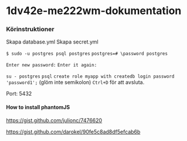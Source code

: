 # 1dv42e-me222wm-dokumentation
### Körinstruktioner

Skapa database.yml
Skapa secret.yml

`$ sudo -u postgres psql postgres`
`postgres=# \password postgres`

`Enter new password:`
`Enter it again:`

`su - postgres`
`psql`
`create role myapp with createdb login password 'password1';`
(glöm inte semikolon)
`Ctrl+D` för att avsluta.


Port: 5432

#### How to install phantomJS
https://gist.github.com/julionc/7476620

https://gist.github.com/darokel/90fe5c8ad8df5efcab6b
